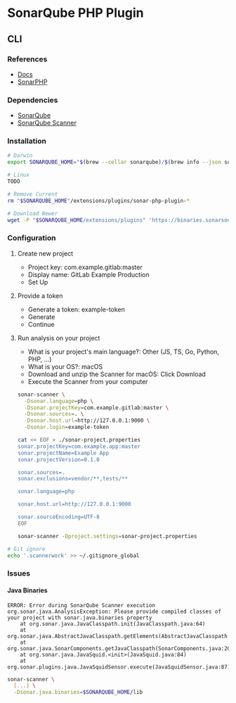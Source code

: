 # SonarQube PHP Plugin

<!--
https://github.com/ivan-berezhnov/symfony_3/blob/master/sonar-project.properties

https://github.com/curlybracket-nl/sonarqube-scanner
https://blog.e-zest.com/how-to-test-php-code-quality-using-sonarqube
https://stackoverflow.com/questions/45421333/jenkins-pipeline-job-build
https://pt.slideshare.net/up1/03-sonar

https://www.youtube.com/watch?v=7xjgDPzl128
https://phpmetrics.org/
https://blog.setapp.pl/gitlab-integration-tutorial/
https://blog.setapp.pl/how-to-use-sonarscanner/
https://www.8ym8.com/340517.html

https://nullsweep.com/creating-a-secure-pipeline-jenkins-with-sonarqube-and-dependencycheck/
https://jenkins.io/blog/2017/04/18/continuousdelivery-devops-sonarqube/
https://geekalicious.pt/pt/continuous-integration/analisar-projeto-php-laravel-5-multilingua-com-sonarqube/
https://dzone.com/articles/sonarqube-scanning-in-15-minutes-2
https://github.com/rogervila/php-sonarqube-scanner-test
https://imasters.com.br/back-end/configurando-sonarqube-e-phpstorm
https://dev.to/jeromegamez/continuous-php-code-quality-with-sonarcloud-276i
https://www.jeffgeerling.com/blogs/jeff-geerling/ci-deployments-code-analysis-drupal-php
-->

## CLI

### References

- [Docs](https://docs.sonarqube.org/latest/analysis/languages/php/)
- [SonarPHP](https://github.com/SonarSource/sonar-php)

### Dependencies

- [SonarQube](/sonarqube.md)
- [SonarQube Scanner](/sonar-scanner.md)

### Installation

```sh
# Darwin
export SONARQUBE_HOME="$(brew --cellar sonarqube)/$(brew info --json sonarqube | jq -r '.[0].installed[0].version')/libexec"

# Linux
TODO

# Remove Current
rm "$SONARQUBE_HOME"/extensions/plugins/sonar-php-plugin-*

# Download Newer
wget -P "$SONARQUBE_HOME/extensions/plugins" 'https://binaries.sonarsource.com/Distribution/sonar-php-plugin/sonar-php-plugin-3.3.0.5166.jar'
```

### Configuration

1. Create new project
   - Project key: com.example.gitlab:master
   - Display name: GitLab Example Production
   - Set Up
2. Provide a token
   - Generate a token: example-token
   - Generate
   - Continue
3. Run analysis on your project
   - What is your project's main language?: Other (JS, TS, Go, Python, PHP, ...)
   - What is your OS?: macOS
   - Download and unzip the Scanner for macOS: Click Download
   - Execute the Scanner from your computer

   ```sh
   sonar-scanner \
     -Dsonar.language=php \
     -Dsonar.projectKey=com.example.gitlab:master \
     -Dsonar.sources=. \
     -Dsonar.host.url=http://127.0.0.1:9000 \
     -Dsonar.login=example-token
   ```

   ```sh
   cat << EOF > ./sonar-project.properties
   sonar.projectKey=com.example.app:master
   sonar.projectName=Example App
   sonar.projectVersion=0.1.0

   sonar.sources=.
   sonar.exclusions=vendor/**,tests/**

   sonar.language=php

   sonar.host.url=http://127.0.0.1:9000

   sonar.sourceEncoding=UTF-8
   EOF
   ```

   ```sh
   sonar-scanner -Dproject.settings=sonar-project.properties
   ```

```sh
# Git ignore
echo '.scannerwork' >> ~/.gitignore_global
```

### Issues

#### Java Binaries

```log
ERROR: Error during SonarQube Scanner execution
org.sonar.java.AnalysisException: Please provide compiled classes of your project with sonar.java.binaries property
	at org.sonar.java.JavaClasspath.init(JavaClasspath.java:64)
	at org.sonar.java.AbstractJavaClasspath.getElements(AbstractJavaClasspath.java:280)
	at org.sonar.java.SonarComponents.getJavaClasspath(SonarComponents.java:209)
	at org.sonar.java.JavaSquid.<init>(JavaSquid.java:84)
	at org.sonar.plugins.java.JavaSquidSensor.execute(JavaSquidSensor.java:87)
```

```sh
sonar-scanner \
  [...] \
  -Dsonar.java.binaries=$SONARQUBE_HOME/lib
```
